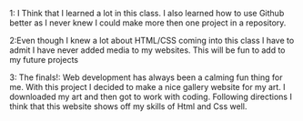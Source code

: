 1: I Think that I learned a lot in this class.  I also learned how to use Github better as I never knew I could make more then one project in a repository. 

2:Even though I knew a lot about HTML/CSS coming into this class I have to admit I have never added media to my websites. This will be fun to add to my future projects

3: The finals!:
Web development has always been a calming fun thing for me. With this project I decided to make a nice gallery website for my art. I downloaded my art and then got to work with coding. Following directions I think that this website shows off my skills of Html and Css well.